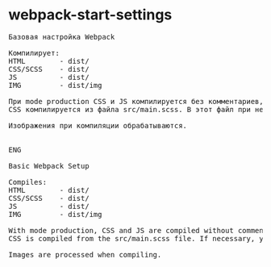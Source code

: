 # webpack-start-settings
<pre>
Базовая настройка Webpack 

Компилирует:
HTML        - dist/
CSS/SCSS    - dist/
JS          - dist/
IMG         - dist/img

При mode production CSS и JS компилируется без комментариев, табуляций и пробелов.
CSS компилируется из файла src/main.scss. В этот файл при необходимости можно импортировать другие CSS/SCSS файлы.

Изображения при компиляции обрабатываются.


ENG 

Basic Webpack Setup

Compiles:
HTML        - dist/
CSS/SCSS    - dist/
JS          - dist/
IMG         - dist/img

With mode production, CSS and JS are compiled without comments, tabs and spaces.
CSS is compiled from the src/main.scss file. If necessary, you can import other CSS/SCSS files into this file.

Images are processed when compiling.
</pre>
